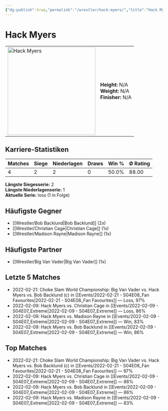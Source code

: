 ```yaml
---
{"dg-publish":true,"permalink":"/wrestler/hack-myers/","title":"Hack Myers","tags":["wrestler"],"noteIcon":""}
---
```



# Hack Myers

<table>
        <tr>
        <td><img src="https://github.com/CptSpaulding1980/choke-slam-wrestling/releases/download/images/Hack_Myers.png" width="280" alt="Hack Myers"></td>
        <td>
        <b>Height:</b> N/A<br>
        <b>Weight:</b> N/A<br>
        <b>Finisher:</b> N/A<br>
        </td>
        </tr>
        </table>
        

## Karriere-Statistiken

| Matches | Siege | Niederlagen | Draws | Win % | Ø Rating |
|---------|-------|-------------|-------|-------|-----------|
| 4 | 2 | 2 | 0 | 50.0% | 88.00 |

**Längste Siegesserie:** 2<br>**Längste Niederlagenserie:** 1<br>**Aktuelle Serie:** loss (1 in Folge)


## Häufigste Gegner
- [[Wrestler/Bob Backlund\|Bob Backlund]] (2x)
- [[Wrestler/Christian Cage\|Christian Cage]] (1x)
- [[Wrestler/Madison Rayne\|Madison Rayne]] (1x)

## Häufigste Partner
- [[Wrestler/Big Van Vader\|Big Van Vader]] (1x)

## Letzte 5 Matches
- 2022-02-21: Choke Slam World Championship: Big Van Vader vs. Hack Myers vs. Bob Backlund (c) in [[Events/2022-02-21 - S04E08_Fan Favourites\|2022-02-21 - S04E08_Fan Favourites]] — Loss, 97%
- 2022-02-09: Hack Myers vs. Christian Cage in [[Events/2022-02-09 - S04E07_Extreme\|2022-02-09 - S04E07_Extreme]] — Loss, 86%
- 2022-02-09: Hack Myers vs. Madison Rayne in [[Events/2022-02-09 - S04E07_Extreme\|2022-02-09 - S04E07_Extreme]] — Win, 83%
- 2022-02-09: Hack Myers vs. Bob Backlund in [[Events/2022-02-09 - S04E07_Extreme\|2022-02-09 - S04E07_Extreme]] — Win, 86%

## Top Matches
- 2022-02-21: Choke Slam World Championship: Big Van Vader vs. Hack Myers vs. Bob Backlund (c) in [[Events/2022-02-21 - S04E08_Fan Favourites\|2022-02-21 - S04E08_Fan Favourites]] — 97%
- 2022-02-09: Hack Myers vs. Christian Cage in [[Events/2022-02-09 - S04E07_Extreme\|2022-02-09 - S04E07_Extreme]] — 86%
- 2022-02-09: Hack Myers vs. Bob Backlund in [[Events/2022-02-09 - S04E07_Extreme\|2022-02-09 - S04E07_Extreme]] — 86%
- 2022-02-09: Hack Myers vs. Madison Rayne in [[Events/2022-02-09 - S04E07_Extreme\|2022-02-09 - S04E07_Extreme]] — 83%
